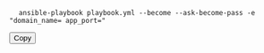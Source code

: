 <pre>
  <code id="copy-command">ansible-playbook playbook.yml --become --ask-become-pass -e "domain_name= app_port="</code>
</pre>
<button onclick="copyToClipboard()">Copy</button>
